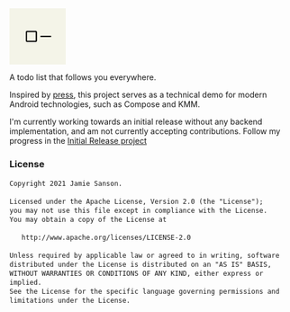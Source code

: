 <img width="100" height="100" align="center" src="https://github.com/jamiesanson/donezo/raw/main/assets/play-store-icon.png?raw=true">

A todo list that follows you everywhere.

Inspired by [press](https://github.com/saket/press), this project serves as a technical demo for modern Android technologies, such as Compose and KMM.

I'm currently working towards an initial release without any backend implementation, and am not currently accepting contributions. Follow my progress in the [Initial Release project](https://github.com/jamiesanson/donezo/projects/1)


### License
```
Copyright 2021 Jamie Sanson.

Licensed under the Apache License, Version 2.0 (the "License");
you may not use this file except in compliance with the License.
You may obtain a copy of the License at

   http://www.apache.org/licenses/LICENSE-2.0

Unless required by applicable law or agreed to in writing, software
distributed under the License is distributed on an "AS IS" BASIS,
WITHOUT WARRANTIES OR CONDITIONS OF ANY KIND, either express or implied.
See the License for the specific language governing permissions and
limitations under the License.
```
